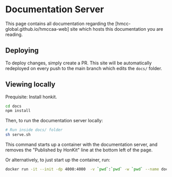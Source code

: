 # Documentation Server

This page contains all documentation regarding the [hmcc-global.github.io/hmccaa-web] site which hosts this documentation you are reading.

## Deploying

To deploy changes, simply create a PR. This site will be automatically redeployed on every push to the main branch which edits the `docs/` folder.

## Viewing locally

Prequisite: Install honkit.

```sh
cd docs
npm install
```

Then, to run the documentation server locally:

```sh
# Run inside docs/ folder
sh serve.sh
```

This command starts up a container with the documentation server, and removes the "Published by HonKit" line at the bottom left of the page.

Or alternatively, to just start up the container, run:

```sh
docker run -it --init -dp 4000:4000  -v `pwd`:`pwd` -w `pwd` --name docs --rm $(docker build -t docs -q .) honkit serve
```
